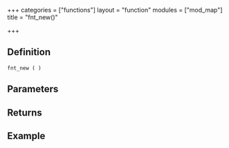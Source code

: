 +++
categories = ["functions"]
layout = "function"
modules = ["mod_map"]
title = "fnt_new()"

+++

## Definition

    fnt_new ( )

## Parameters

## Returns

## Example

